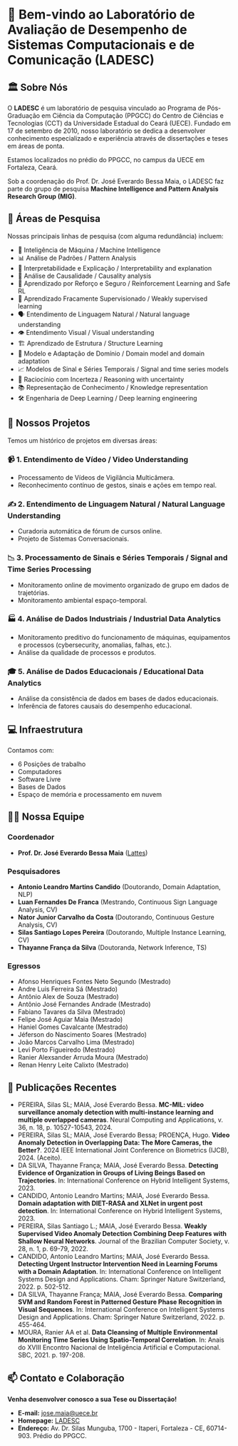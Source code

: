 # 🤖 Bem-vindo ao Laboratório de Avaliação de Desempenho de Sistemas Computacionais e de Comunicação (LADESC)

## 🏛️ Sobre Nós

O **LADESC** é um laboratório de pesquisa vinculado ao Programa de Pós-Graduação em Ciência da Computação (PPGCC) do Centro de Ciências e Tecnologias (CCT) da Universidade Estadual do Ceará (UECE). Fundado em 17 de setembro de 2010, nosso laboratório se dedica a desenvolver conhecimento especializado e experiência através de dissertações e teses em áreas de ponta.

Estamos localizados no prédio do PPGCC, no campus da UECE em Fortaleza, Ceará.

Sob a coordenação do Prof. Dr. José Everardo Bessa Maia, o LADESC faz parte do grupo de pesquisa **Machine Intelligence and Pattern Analysis Research Group (MIG)**.

## 🔭 Áreas de Pesquisa

Nossas principais linhas de pesquisa (com alguma redundância) incluem:

  * 🧠 Inteligência de Máquina / Machine Intelligence
  * 📊 Análise de Padrões / Pattern Analysis
  * 🧩 Interpretabilidade e Explicação / Interpretability and explanation
  * 🔗 Análise de Causalidade / Causality analysis
  * 🤖 Aprendizado por Reforço e Seguro / Reinforcement Learning and Safe RL
  * 🧐 Aprendizado Fracamente Supervisionado / Weakly supervised learning
  * 🗣️ Entendimento de Linguagem Natural / Natural language understanding
  * 👁️ Entendimento Visual / Visual understanding
  * 🏗️ Aprendizado de Estrutura / Structure Learning
  * 🔄 Modelo e Adaptação de Domínio / Domain model and domain adaptation
  * 📈 Modelos de Sinal e Séries Temporais / Signal and time series models
  * 🤔 Raciocínio com Incerteza / Reasoning with uncertainty
  * 📚 Representação de Conhecimento / Knowledge representation
  * 🛠️ Engenharia de Deep Learning / Deep learning engineering

## 🚀 Nossos Projetos

Temos um histórico de projetos em diversas áreas:

### 📹 1. Entendimento de Vídeo / Video Understanding

  * Processamento de Vídeos de Vigilância Multicâmera.
  * Reconhecimento contínuo de gestos, sinais e ações em tempo real.

### ✍️ 2. Entendimento de Linguagem Natural / Natural Language Understanding

  * Curadoria automática de fórum de cursos online.
  * Projeto de Sistemas Conversacionais.

### 📉 3. Processamento de Sinais e Séries Temporais / Signal and Time Series Processing

  * Monitoramento online de movimento organizado de grupo em dados de trajetórias.
  * Monitoramento ambiental espaço-temporal.

### 🏭 4. Análise de Dados Industriais / Industrial Data Analytics

  * Monitoramento preditivo do funcionamento de máquinas, equipamentos e processos (cybersecurity, anomalias, falhas, etc.).
  * Análise da qualidade de processos e produtos.

### 🎓 5. Análise de Dados Educacionais / Educational Data Analytics

  * Análise da consistência de dados em bases de dados educacionais.
  * Inferência de fatores causais do desempenho educacional.

## 💻 Infraestrutura

Contamos com:

  * 6 Posições de trabalho
  * Computadores
  * Software Livre
  * Bases de Dados
  * Espaço de memória e processamento em nuvem

## 👨‍🏫 Nossa Equipe

### Coordenador

  * **Prof. Dr. José Everardo Bessa Maia** ([Lattes](http://lattes.cnpq.br/3138211440230015))

### Pesquisadores

  * **Antonio Leandro Martins Candido** (Doutorando, Domain Adaptation, NLP)
  * **Luan Fernandes De Franca** (Mestrando, Continuous Sign Language Analysis, CV)
  * **Nator Junior Carvalho da Costa** (Doutorando, Continuous Gesture Analysis, CV)
  * **Silas Santiago Lopes Pereira** (Doutorando, Multiple Instance Learning, CV)
  * **Thayanne França da Silva** (Doutoranda, Network Inference, TS)

### Egressos

  * Afonso Henriques Fontes Neto Segundo (Mestrado)
  * Andre Luis Ferreira Sá (Mestrado)
  * Antônio Alex de Souza (Mestrado)
  * Antônio José Fernandes Andrade (Mestrado)
  * Fabiano Tavares da Silva (Mestrado)
  * Felipe José Aguiar Maia (Mestrado)
  * Haniel Gomes Cavalcante (Mestrado)
  * Jéferson do Nascimento Soares (Mestrado)
  * João Marcos Carvalho Lima (Mestrado)
  * Levi Porto Figueiredo (Mestrado)
  * Ranier Alexsander Arruda Moura (Mestrado)
  * Renan Henry Leite Calixto (Mestrado)

## 📜 Publicações Recentes

  * PEREIRA, Silas SL; MAIA, José Everardo Bessa. **MC-MIL: video surveillance anomaly detection with multi-instance learning and multiple overlapped cameras**. Neural Computing and Applications, v. 36, n. 18, p. 10527-10543, 2024.
  * PEREIRA, Silas SL; MAIA, José Everardo Bessa; PROENÇA, Hugo. **Video Anomaly Detection in Overlapping Data: The More Cameras, the Better?**. 2024 IEEE International Joint Conference on Biometrics (IJCB), 2024. (Aceito).
  * DA SILVA, Thayanne França; MAIA, José Everardo Bessa. **Detecting Evidence of Organization in Groups of Living Beings Based on Trajectories**. In: International Conference on Hybrid Intelligent Systems, 2023.
  * CANDIDO, Antonio Leandro Martins; MAIA, José Everardo Bessa. **Domain adaptation with DIET-RASA and XLNet in urgent post detection**. In: International Conference on Hybrid Intelligent Systems, 2023.
  * PEREIRA, Silas Santiago L.; MAIA, José Everardo Bessa. **Weakly Supervised Video Anomaly Detection Combining Deep Features with Shallow Neural Networks**. Journal of the Brazilian Computer Society, v. 28, n. 1, p. 69-79, 2022.
  * CANDIDO, Antonio Leandro Martins; MAIA, José Everardo Bessa. **Detecting Urgent Instructor Intervention Need in Learning Forums with a Domain Adaptation**. In: International Conference on Intelligent Systems Design and Applications. Cham: Springer Nature Switzerland, 2022. p. 502-512.
  * DA SILVA, Thayanne França; MAIA, José Everardo Bessa. **Comparing SVM and Random Forest in Patterned Gesture Phase Recognition in Visual Sequences**. In: International Conference on Intelligent Systems Design and Applications. Cham: Springer Nature Switzerland, 2022. p. 455-464.
  * MOURA, Ranier AA et al. **Data Cleansing of Multiple Environmental Monitoring Time Series Using Spatio-Temporal Correlation**. In: Anais do XVIII Encontro Nacional de Inteligência Artificial e Computacional. SBC, 2021. p. 197-208.

## 📫 Contato e Colaboração

**Venha desenvolver conosco a sua Tese ou Dissertação\!**

  * **E-mail:** [jose.maia@uece.br](mailto:jose.maia@uece.br)
  * **Homepage:** [LADESC](https://www.uece.br/ppgcc/wp-content/uploads/sites/51/2024/06/LADESC-UpD.pdf)
  * **Endereço:** Av. Dr. Silas Munguba, 1700 - Itaperi, Fortaleza - CE, 60714-903. Prédio do PPGCC.
